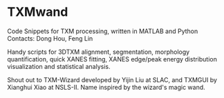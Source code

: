# TXMwand
Code Snippets for TXM processing, written in MATLAB and Python
Contacts: Dong Hou, Feng Lin

Handy scripts for 3DTXM alignment, segmentation, morphology quantification, quick XANES fitting, XANES edge/peak energy distribution visualization and statistical analysis. 

Shout out to TXM-Wizard developed by Yijin Liu at SLAC, and TXMGUI by Xianghui Xiao at NSLS-II.
Name inspired by the wizard's magic wand.

